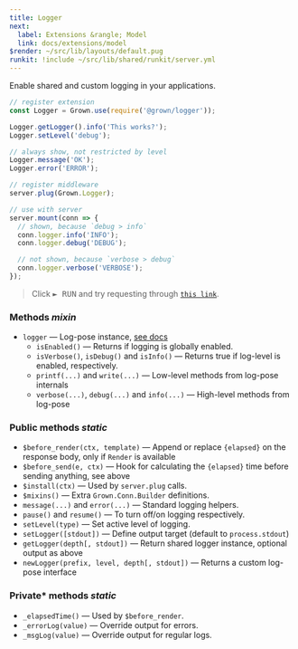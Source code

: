 ```yaml
---
title: Logger
next:
  label: Extensions &rangle; Model
  link: docs/extensions/model
$render: ~/src/lib/layouts/default.pug
runkit: !include ~/src/lib/shared/runkit/server.yml
---
```


Enable shared and custom logging in your applications.


```js
// register extension
const Logger = Grown.use(require('@grown/logger'));

Logger.getLogger().info('This works?');
Logger.setLevel('debug');

// always show, not restricted by level
Logger.message('OK');
Logger.error('ERROR');

// register middleware
server.plug(Grown.Logger);

// use with server
server.mount(conn => {
  // shown, because `debug > info`
  conn.logger.info('INFO');
  conn.logger.debug('DEBUG');

  // not shown, because `verbose > debug`
  conn.logger.verbose('VERBOSE');
});
```

> Click <kbd>► RUN</kbd> and try requesting through [`this link`](/).

<div id="target"></div>

### Methods <var>mixin</var>

- `logger` &mdash; Log-pose instance, [see docs](https://www.npmjs.com/package/log-pose)
  - `isEnabled()` &mdash; Returns if logging is globally enabled.
  - `isVerbose()`, `isDebug()` and `isInfo()` &mdash; Returns true if log-level is enabled, respectively.
  - `printf(...)`  and `write(...)` &mdash; Low-level methods from log-pose internals
  - `verbose(...)`, `debug(...)` and `info(...)` &mdash; High-level methods from log-pose

### Public methods <var>static</var>

- `$before_render(ctx, template)` &mdash; Append or replace `{elapsed}` on the response body, only if `Render` is available
- `$before_send(e, ctx)` &mdash; Hook for calculating the `{elapsed}` time before sending anything, see above
- `$install(ctx)` &mdash; Used by `server.plug` calls.
- `$mixins()` &mdash; Extra `Grown.Conn.Builder` definitions.
- `message(...)` and `error(...)` &mdash; Standard logging helpers.
- `pause()` and `resume()` &mdash; To turn off/on logging respectively.
- `setLevel(type)` &mdash; Set active level of logging.
- `setLogger([stdout])` &mdash; Define output target (default to `process.stdout`)
- `getLogger(depth[, stdout])` &mdash; Return shared logger instance, optional output as above
- `newLogger(prefix, level, depth[, stdout])` &mdash; Returns a custom log-pose interface

### Private* methods <var>static</var>

- `_elapsedTime()` &mdash; Used by `$before_render`.
- `_errorLog(value)` &mdash; Override output for errors.
- `_msgLog(value)` &mdash; Override output for regular logs.
